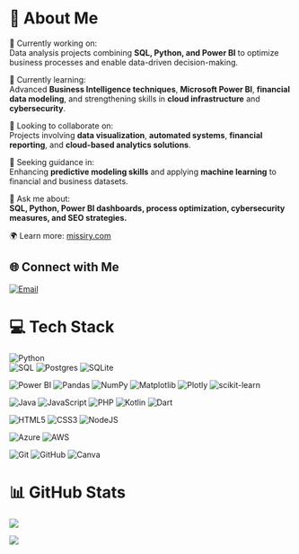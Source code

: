 # 💫 About Me  
🔭 Currently working on:  
Data analysis projects combining **SQL, Python, and Power BI** to optimize business processes and enable data-driven decision-making.  

🌱 Currently learning:  
Advanced **Business Intelligence techniques**, **Microsoft Power BI**, **financial data modeling**, and strengthening skills in **cloud infrastructure** and **cybersecurity**.  

👯 Looking to collaborate on:  
Projects involving **data visualization**, **automated systems**, **financial reporting**, and **cloud-based analytics solutions**.  

🤔 Seeking guidance in:  
Enhancing **predictive modeling skills** and applying **machine learning** to financial and business datasets.  

💬 Ask me about:  
**SQL, Python, Power BI dashboards, process optimization, cybersecurity measures, and SEO strategies.**  

🌍 Learn more: [missiry.com](https://missiry.com)  

## 🌐 Connect with Me  
[![Email](https://img.shields.io/badge/Email-D14836?logo=gmail&logoColor=white)](mailto:ziad@missiry.com)  

# 💻 Tech Stack  
![Python](https://img.shields.io/badge/python-3670A0?style=for-the-badge&logo=python&logoColor=ffdd54)  
![SQL](https://img.shields.io/badge/SQL-%2307405e.svg?style=for-the-badge&logo=sqlite&logoColor=white) ![Postgres](https://img.shields.io/badge/postgres-%23316192.svg?style=for-the-badge&logo=postgresql&logoColor=white) ![SQLite](https://img.shields.io/badge/sqlite-%2307405e.svg?style=for-the-badge&logo=sqlite&logoColor=white)  

![Power BI](https://img.shields.io/badge/PowerBI-F2C811?style=for-the-badge&logo=powerbi&logoColor=black) ![Pandas](https://img.shields.io/badge/pandas-%23150458.svg?style=for-the-badge&logo=pandas&logoColor=white) ![NumPy](https://img.shields.io/badge/numpy-%23013243.svg?style=for-the-badge&logo=numpy&logoColor=white) ![Matplotlib](https://img.shields.io/badge/Matplotlib-%23ffffff.svg?style=for-the-badge&logo=Matplotlib&logoColor=black) ![Plotly](https://img.shields.io/badge/Plotly-%233F4F75.svg?style=for-the-badge&logo=plotly&logoColor=white) ![scikit-learn](https://img.shields.io/badge/scikit--learn-%23F7931E.svg?style=for-the-badge&logo=scikit-learn&logoColor=white)  

![Java](https://img.shields.io/badge/java-%23ED8B00.svg?style=for-the-badge&logo=openjdk&logoColor=white) ![JavaScript](https://img.shields.io/badge/javascript-%23323330.svg?style=for-the-badge&logo=javascript&logoColor=%23F7DF1E) ![PHP](https://img.shields.io/badge/php-%23777BB4.svg?style=for-the-badge&logo=php&logoColor=white) ![Kotlin](https://img.shields.io/badge/kotlin-%237F52FF.svg?style=for-the-badge&logo=kotlin&logoColor=white) ![Dart](https://img.shields.io/badge/dart-%230175C2.svg?style=for-the-badge&logo=dart&logoColor=white)  

![HTML5](https://img.shields.io/badge/html5-%23E34F26.svg?style=for-the-badge&logo=html5&logoColor=white) ![CSS3](https://img.shields.io/badge/css3-%231572B6.svg?style=for-the-badge&logo=css3&logoColor=white) ![NodeJS](https://img.shields.io/badge/node.js-6DA55F?style=for-the-badge&logo=node.js&logoColor=white)  

![Azure](https://img.shields.io/badge/azure-%230072C6.svg?style=for-the-badge&logo=microsoftazure&logoColor=white) ![AWS](https://img.shields.io/badge/AWS-%23FF9900.svg?style=for-the-badge&logo=amazon-aws&logoColor=white)  

![Git](https://img.shields.io/badge/git-%23F05033.svg?style=for-the-badge&logo=git&logoColor=white) ![GitHub](https://img.shields.io/badge/github-%23121011.svg?style=for-the-badge&logo=github&logoColor=white) ![Canva](https://img.shields.io/badge/Canva-%2300C4CC.svg?style=for-the-badge&logo=Canva&logoColor=white)  

# 📊 GitHub Stats  
![](https://github-readme-stats.vercel.app/api/top-langs/?username=ziadelmissiry&theme=dark&hide_border=false&include_all_commits=true&count_private=true&layout=compact)  

[![](https://visitcount.itsvg.in/api?id=ziadelmissiry&icon=0&color=0)](https://visitcount.itsvg.in)  

<!-- Created with GPRM ( https://gprm.itsvg.in ) -->
